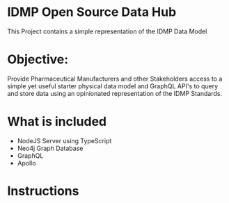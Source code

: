 # IDMP Open Source Data Hub

This Project contains a simple representation of the IDMP Data Model

# Objective:

Provide Pharmaceutical Manufacturers and other Stakeholders access to a simple yet useful starter physical data model and GraphQL API's to query and store data using an opinionated representation of the IDMP Standards.

# What is included

- NodeJS Server using TypeScript
- Neo4j Graph Database
- GraphQL
- Apollo

# Instructions
